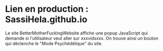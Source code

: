 # Lien en production : SassiHela.github.io
Le site BetterMotherFuckingWebsite affiche une popup JavaScript qui demande si l'utilisateur veut aller sur xxxvidsxxx. On trouve ainsi un bouton qui déclenche le "Mode Psychédélique" du site.
